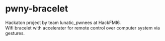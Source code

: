 # pwny-bracelet
Hackaton project by team lunatic_pwnees at HackFMI6.    
Wifi bracelet with accelerater for remote control over computer system via gestures.
